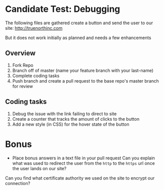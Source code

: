 # Candidate Test: Debugging
The following files are gathered create a button and send the user to our site: http://truenorthinc.com

But it does not work initially as planned and needs a few enhancements

## Overview
1. Fork Repo
2. Branch off of master (name your feature branch with your last-name)
2. Complete coding tasks
3. Push branch and create a pull request to the base repo's master branch for review

## Coding tasks
1. Debug the issue with the link failing to direct to site
2. Create a counter that tracks the amount of clicks to the button
3. Add a new style (in CSS) for the hover state of the button

# Bonus
* Place bonus answers in a text file in your pull request
Can you explain what was used to redirect the user from the `http` to the `https` url once the user lands on our site?

Can you find what certificate authority we used on the site to encrypt our connection?
